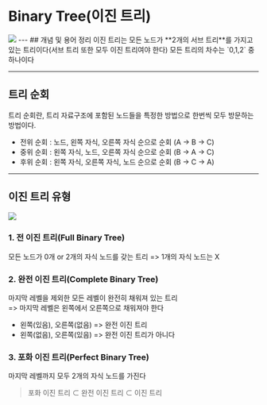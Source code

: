 # Binary Tree(이진 트리)

<img src="https://img1.daumcdn.net/thumb/R1280x0/?scode=mtistory2&fname=https%3A%2F%2Fblog.kakaocdn.net%2Fdn%2FblbjFV%2Fbtq1K3P9Y8v%2FH393OwoRI9lX8N3wrz9OO1%2Fimg.png">
---
## 개념 및 용어 정리
이진 트리는 모든 노드가 **2개의 서브 트리**를 가지고 있는 트리이다(서브 트리 또한 모두 이진 트리여야 한다)
모든 트리의 차수는 `0,1,2` 중 하나이다

---
## 트리 순회
트리 순회란, 트리 자료구조에 포함된 노드들을 특정한 방법으로 한번씩 모두 방문하는 방법이다.
* 전위 순회 : 노드, 왼쪽 자식, 오른쪽 자식 순으로 순회 (A -> B -> C)
* 중위 순회 : 왼쪽 자식, 노드, 오른쪽 자식 순으로 순회 (B -> A -> C)
* 후위 순회 : 왼쪽 자식, 오른쪽 자식, 노드 순으로 순회 (B -> C -> A)
---
## 이진 트리 유형
<img src="https://miro.medium.com/max/1400/1*mWHM-VlMRrmurimEFoDCKQ.png">

### 1. 전 이진 트리(Full Binary Tree)
모든 노드가 0개 or 2개의 자식 노드를 갖는 트리 => 1개의 자식 노드는 X

### 2. 완전 이진 트리(Complete Binary Tree)
마지막 레벨을 제외한 모든 레벨이 완전히 채워져 있는 트리 <br>
=> 마지막 레벨은 왼쪽에서 오른쪽으로 채워져야 한다
* 왼쪽(있음), 오른쪽(없음) => 완전 이진 트리
* 왼쪽(없음), 오른쪽(있음) => 완전 이진 트리가 아니다

### 3. 포화 이진 트리(Perfect Binary Tree)
마지막 레벨까지 모두 2개의 자식 노드를 가진다

> 포화 이진 트리 ⊂ 완전 이진 트리 ⊂ 이진 트리

